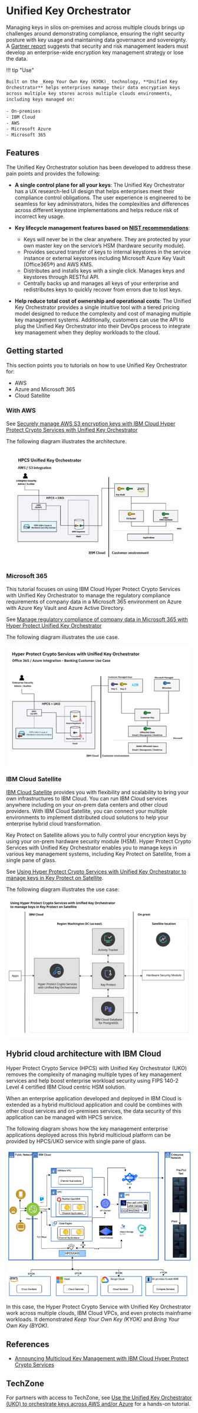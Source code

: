 # Unified Key Orchestrator

Managing keys in silos on-premises and across multiple clouds brings up challenges around demonstrating compliance, ensuring the right security posture with key usage and maintaining data governance and sovereignty. A [Gartner report](https://www.gartner.com/en/documents/3991120/develop-an-enterprisewide-encryption-key-management-stra) suggests that security and risk management leaders must develop an enterprise-wide encryption key management strategy or lose the data.

!!! tip "Use"

    Built on the _Keep Your Own Key (KYOK)_ technology, **Unified Key Orchestrator** helps enterprises manage their data encryption keys across multiple key stores across multiple clouds environments, including keys managed on:
    
    - On-premises
    - IBM Cloud
    - AWS
    - Microsoft Azure
    - Microsoft 365

## Features

The Unified Key Orchestrator solution has been developed to address these pain points and provides the following:

- **A single control plane for all your keys**: The Unified Key Orchestrator has a UX research-led UI design that helps enterprises meet their compliance control obligations. The user experience is engineered to be seamless for key administrators, hides the complexities and differences across different keystone implementations and helps reduce risk of incorrect key usage.
- **Key lifecycle management features based on [NIST recommendations](https://csrc.nist.gov/publications/detail/sp/800-57-part-1/rev-5/final)**:

    - Keys will never be in the clear anywhere. They are protected by your own master key on the service’s HSM (hardware security module).
    - Provides secured transfer of keys to internal keystores in the service instance or external keystores including Microsoft Azure Key Vault (Office365®) and AWS KMS.
    - Distributes and installs keys with a single click. Manages keys and keystores through RESTful API.
    - Centrally backs up and manages all keys of your enterprise and redistributes keys to quickly recover from errors due to lost keys.

- **Help reduce total cost of ownership and operational costs**: The Unified Key Orchestrator provides a single intuitive tool with a tiered pricing model designed to reduce the complexity and cost of managing multiple key management systems. Additionally, customers can use the API to plug the Unified Key Orchestrator into their DevOps process to integrate key management when they deploy workloads to the cloud.

## Getting started

This section points you to tutorials on how to use Unified Key Orchestrator for:

- AWS 
- Azure and Microsoft 365
- Cloud Satellite

### With AWS

See [Securely manage AWS S3 encryption keys with IBM Cloud Hyper Protect Crypto Services with Unified Key Orchestrator](https://developer.ibm.com/tutorials/securely-manage-aws-s3-encryption-keys-with-ibm-cloud-hyper-protect-crypto-services-with-unified-key-orchestrator/?_gl=1*1rrqi9j*_ga*MzIxMDU5Njc3LjE2OTIxOTgwODI.*_ga_FYECCCS21D*MTY5MjM4NTg5NC4xMC4xLjE2OTIzOTgwNzkuMC4wLjA.)

The following diagram illustrates the architecture.

![aws](./media/architecture-aws.jpg)

### Microsoft 365

This tutorial focuses on using IBM Cloud Hyper Protect Crypto Services with Unified Key Orchestrator to manage the regulatory compliance requirements of company data in a Microsoft 365 environment on Azure with Azure Key Vault and Azure Active Directory.

See [Manage regulatory compliance of company data in Microsoft 365 with Hyper Protect Unified Key Orchestrator](https://developer.ibm.com/tutorials/manage-regulatory-compliance-of-company-data-in-microsoft-office-365-in-azure/?_gl=1*1dmhv82*_ga*MzIxMDU5Njc3LjE2OTIxOTgwODI.*_ga_FYECCCS21D*MTY5MjM4NTg5NC4xMC4xLjE2OTIzOTgyMzUuMC4wLjA.)

The following diagram illustrates the use case.

![banking use case](./media/banking.png)

### IBM Cloud Satellite

[IBM Cloud Satellite](https://cloud.ibm.com/docs/satellite?topic=satellite-getting-started) provides you with flexibility and scalability to bring your own infrastructures to IBM Cloud. You can run IBM Cloud services anywhere including on your on-prem data centers and other cloud providers. With IBM Cloud Satellite, you can connect your multiple environments to implement distributed cloud solutions to help your enterprise hybrid cloud transformation. 

Key Protect on Satellite allows you to fully control your encryption keys by using your on-prem hardware security module (HSM). Hyper Protect Crypto Services with Unified Key Orchestrator enables you to manage keys in various key management systems, including Key Protect on Satellite, from a single pane of glass.

See [Using Hyper Protect Crypto Services with Unified Key Orchestrator to manage keys in Key Protect on Satellite](https://cloud.ibm.com/docs/hs-crypto?topic=hs-crypto-tutorial-uko-satellite).

The following diagram illustrates the use case:

![cloud satellite](./media/uko-kp-satellite.svg)

## Hybrid cloud architecture with IBM Cloud

Hyper Protect Crypto Service (HPCS) with Unified Key Orchestrator (UKO) removes the complexity of managing multiple types of key management services and help boost enterprise workload security using FIPS 140-2 Level 4 certified IBM Cloud centric HSM solution.

When an enterprise application developed and deployed in IBM Cloud is extended as a hybrid multicloud application and could be combines with other cloud services and on-premises services, the data security of this application can be managed with HPCS service. 

The following diagram shows how the key management enterprise applications deployed across this hybrid multicloud platform can be provided by HPCS/UKO service with single pane of glass.

![hybrid cloud hpcs with uko](./media/hpcsanduko.png)

In this case, the Hyper Protect Crypto Service with Unified Key Orchestrator work across multiple clouds, IBM Cloud VPCs, and even protects mainframe workloads. It demonstrated _Keep Your Own Key (KYOK)_ and _Bring Your Own Key (BYOK)_.

## References

- [Announcing Multicloud Key Management with IBM Cloud Hyper Protect Crypto Services](https://www.ibm.com/blog/announcement/announcing-multicloud-key-management-with-ibm-cloud-hyper-protect-crypto-services/)

## TechZone

For partners with access to TechZone, see [Use the Unified Key Orchestrator (UKO) to orchestrate keys across AWS and/or Azure](https://techzone.ibm.com/collection/use-the-unified-key-orchestrator-uko-to-orchestrate-keys-across-aws-andor-azure/resources) for a hands-on tutorial.
